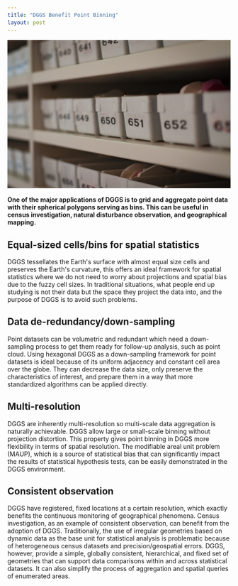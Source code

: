 ```yaml
---
title: "DGGS Benefit Point Binning"
layout: post
---
```

![bin](/assets/img/20230204/bin.jpg)

**One of the major applications of DGGS is to grid and aggregate point data with their spherical polygons serving as bins. This can be useful in census investigation, natural disturbance observation, and geographical mapping.**
 
## Equal-sized cells/bins for spatial statistics
DGGS tessellates the Earth's surface with almost equal size cells and preserves the Earth's curvature, this offers an ideal framework for spatial statistics where we do not need to worry about projections and spatial bias due to the fuzzy cell sizes. In traditional situations, what people end up studying is not their data but the space they project the data into, and the purpose of DGGS is to avoid such problems.
 
## Data de-redundancy/down-sampling
Point datasets can be volumetric and redundant which need a down-sampling process to get them ready for follow-up analysis, such as point cloud. Using hexagonal DGGS as a down-sampling framework for point datasets is ideal because of its uniform adjacency and constant cell area over the globe. They can decrease the data size, only preserve the characteristics of interest, and prepare them in a way that more standardized algorithms can be applied directly.
 
## Multi-resolution
DGGS are inherently multi-resolution so multi-scale data aggregation is naturally achievable. DGGS allow large or small-scale binning without projection distortion. This property gives point binning in DGGS more flexibility in terms of spatial resolution. The modifiable areal unit problem (MAUP), which is a source of statistical bias that can significantly impact the results of statistical hypothesis tests, can be easily demonstrated in the DGGS environment. 
 
## Consistent observation
DGGS have registered, fixed locations at a certain resolution, which exactly benefits the continuous monitoring of geographical phenomena. Census investigation, as an example of consistent observation, can benefit from the adoption of DGGS. Traditionally, the use of irregular geometries based on dynamic data as the base unit for statistical analysis is problematic because of heterogeneous census datasets and precision/geospatial errors. DGGS, however, provide a simple, globally consistent, hierarchical, and fixed set of geometries that can support data comparisons within and across statistical datasets. It can also simplify the process of aggregation and spatial queries of enumerated areas.

